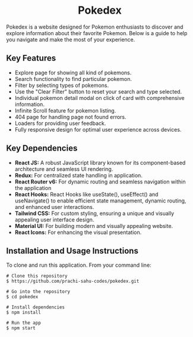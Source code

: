 <h1 align="center">Pokedex</h1>

Pokedex is a website designed for Pokemon enthusiasts to discover and explore information about their favorite Pokemon. Below is a guide to help you navigate and make the most of your experience.

## Key Features

- Explore page for showing all kind of pokemons.
- Search functionality to find particular pokemon.
- Filter by selecting types of pokemons.
- Use the "Clear Filter" button to reset your search and type selected.
- Individual pokemon detail modal on click of card with comprehensive information.
- Infinite Scroll feature for pokemon listing.
- 404 page for handling page not found errors.
- Loaders for providing user feedback.
- Fully responsive design for optimal user experience across devices.
  
## Key Dependencies

- **React JS:** A robust JavaScript library known for its component-based architecture and seamless UI rendering.
- **Redux:** For centralized state handling in application.
- **React Router v6:** For dynamic routing and seamless navigation within the application
- **React Hooks:** React Hooks like useState(), useEffect() and useNavigate() to enable efficient state management, dynamic routing, and enhanced user interactions.
- **Tailwind CSS:** For custom styling, ensuring a unique and visually appealing user interface design.
- **Material UI:** For building modern and visually appealing website.
- **React Icons:** For enhancing the visual presentation.

## Installation and Usage Instructions 
To clone and run this application. From your command line:
```
# Clone this repository
$ https://github.com/prachi-sahu-codes/pokedex.git

# Go into the repository
$ cd pokedex

# Install dependencies
$ npm install

# Run the app
$ npm start
```
